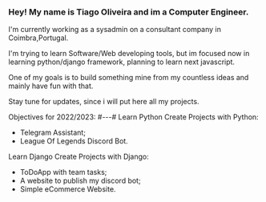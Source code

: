 ### Hey! My name is Tiago Oliveira and im a Computer Engineer.


I'm currently working as a sysadmin on a consultant company in Coimbra,Portugal.

I'm trying to learn Software/Web developing tools, but im focused now in learning python/django framework, planning to learn next javascript.

One of my goals is to build something mine from my countless ideas and mainly have fun with that.

Stay tune for updates, since i will put here all my projects.

Objectives for 2022/2023:
#---#
Learn Python
Create Projects with Python:
 - Telegram Assistant;
 - League Of Legends Discord Bot.

Learn Django
Create Projects with Django:
 - ToDoApp with team tasks;
 - A website to publish my discord bot;
 - Simple eCommerce Website.

